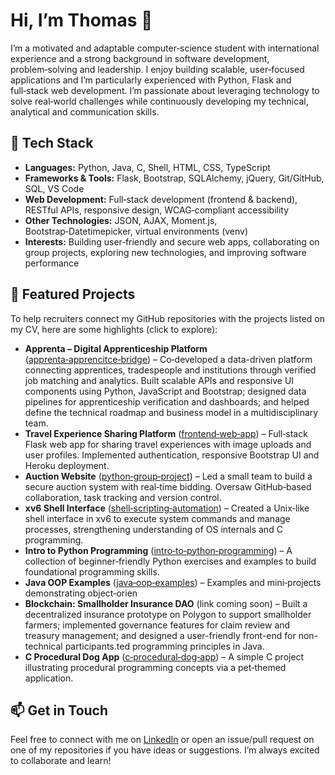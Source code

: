 # Hi, I’m Thomas 👋

I’m a motivated and adaptable computer‑science student with international experience and a strong background in software development, problem‑solving and leadership. I enjoy building scalable, user‑focused applications and I’m particularly experienced with Python, Flask and full‑stack web development. I’m passionate about leveraging technology to solve real‑world challenges while continuously developing my technical, analytical and communication skills.

## 🧰 Tech Stack
- **Languages:** Python, Java, C, Shell, HTML, CSS, TypeScript
- **Frameworks & Tools:** Flask, Bootstrap, SQLAlchemy, jQuery, Git/GitHub, SQL, VS Code
- **Web Development:** Full‑stack development (frontend & backend), RESTful APIs, responsive design, WCAG‑compliant accessibility
- **Other Technologies:** JSON, AJAX, Moment.js, Bootstrap‑Datetimepicker, virtual environments (venv)
- **Interests:** Building user‑friendly and secure web apps, collaborating on group projects, exploring new technologies, and improving software performance

## 🚀 Featured Projects
To help recruiters connect my GitHub repositories with the projects listed on my CV, here are some highlights (click to explore):

- **Apprenta – Digital Apprenticeship Platform** ([apprenta‑apprencitce‑bridge](https://github.com/Thomaspeel6/apprenta-apprencitce-bridge)) – Co‑developed a data-driven platform connecting apprentices, tradespeople and institutions through verified job matching and analytics. Built scalable APIs and responsive UI components using Python, JavaScript and Bootstrap; designed data pipelines for apprenticeship verification and dashboards; and helped define the technical roadmap and business model in a multidisciplinary team.
- **Travel Experience Sharing Platform** ([frontend‑web‑app](https://github.com/Thomaspeel6/frontend-web-app)) – Full‑stack Flask web app for sharing travel experiences with image uploads and user profiles. Implemented authentication, responsive Bootstrap UI and Heroku deployment.
- **Auction Website** ([python‑group‑project](https://github.com/Thomaspeel6/python-group-project)) – Led a small team to build a secure auction system with real‑time bidding. Oversaw GitHub‑based collaboration, task tracking and version control.
- **xv6 Shell Interface** ([shell‑scripting‑automation](https://github.com/Thomaspeel6/shell-scripting-automation)) – Created a Unix‑like shell interface in xv6 to execute system commands and manage processes, strengthening understanding of OS internals and C programming.
- **Intro to Python Programming** ([intro‑to‑python‑programming](https://github.com/Thomaspeel6/intro-to-python-programming)) – A collection of beginner‑friendly Python exercises and examples to build foundational programming skills.
- **Java OOP Examples** ([java‑oop‑examples](https://github.com/Thomaspeel6/java-oop-examples)) – Examples and mini‑projects demonstrating object‑orien
- **Blockchain: Smallholder Insurance DAO** (link coming soon) – Built a decentralized insurance prototype on Polygon to support smallholder farmers; implemented governance features for claim review and treasury management; and designed a user-friendly front-end for non-technical participants.ted programming principles in Java.
- **C Procedural Dog App** ([c‑procedural‑dog‑app](https://github.com/Thomaspeel6/c-procedural-dog-app)) – A simple C project illustrating procedural programming concepts via a pet‑themed application.

## 📫 Get in Touch
Feel free to connect with me on [LinkedIn](https://www.linkedin.com/in/thomas-peel-uk/) or open an issue/pull request on one of my repositories if you have ideas or suggestions. I’m always excited to collaborate and learn!
